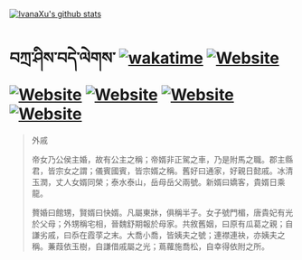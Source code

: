 [![IvanaXu's github stats](https://github-readme-stats.vercel.app/api?username=IvanaXu&theme=shadow_red)](https://github.com/anuraghazra/github-readme-stats)
# བཀྲ་ཤིས་བདེ་ལེགས་	[![wakatime](https://wakatime.com/badge/user/5043ee4a-e361-4607-9d47-d557f2005d05.svg)](https://wakatime.com/@5043ee4a-e361-4607-9d47-d557f2005d05)	[![Website](https://img.shields.io/website?label=&up_color=orange&up_message=Tianchi&url=https%3A%2F%2Fshields.io)](https://tianchi.aliyun.com/home/science/scienceDetail?userId=1095279182618)	[![Website](https://img.shields.io/website?label=&up_color=green&up_message=Yuque&url=https%3A%2F%2Fshields.io)](https://www.yuque.com/ivanaxu)	[![Website](https://img.shields.io/website?label=&up_color=yellow&up_message=Leetcode&url=https%3A%2F%2Fshields.io)](https://leetcode.cn/u/ivanaxu)	[![Website](https://img.shields.io/website?label=&up_color=violet&up_message=AIstudio&url=https%3A%2F%2Fshields.io)](https://aistudio.baidu.com/aistudio/personalcenter/thirdview/979775)	[![Website](https://img.shields.io/website?label=&up_color=red&up_message=Gitee&url=https%3A%2F%2Fshields.io)](https://gitee.com/IvanaXu)
> 外戚
> 
> 帝女乃公侯主婚，故有公主之稱；帝婿非正駕之車，乃是附馬之職。郡主縣君，皆宗女之謂；儀賓國賓，皆宗婿之稱。舊好曰通家，好親日懿戚。冰清玉潤，丈人女婿同榮；泰水泰山，岳母岳父兩號。新婿曰嬌客，貴婿日乘龍。
> 
> 贅婚曰館甥，賢婿曰快婿。凡屬東牀，俱稱半子。女子號門楣，唐貴妃有光於父母；外甥稱宅相，晉魏舒期報於母家。共敘舊姻，曰原有瓜葛之親；自謙劣戚，曰忝在霞莩之末。大喬小喬，皆姨夫之號；連襟連袂，亦姨夫之稱。蒹葭依玉樹，自謙借戚屬之光；蔦蘿施喬松，自幸得依附之所。
>

